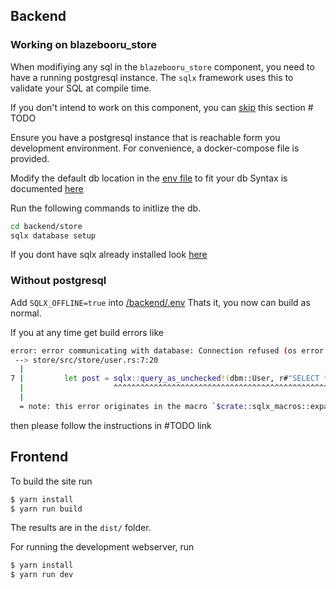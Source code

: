 ## Backend

### Working on blazebooru_store

When modifiying any sql in the `blazebooru_store` component, you need to have a running postgresql instance.
The `sqlx` framework uses this to validate your SQL at compile time.

If you don't intend to work on this component, you can [skip]() this section # TODO

Ensure you have a postgresql instance that is reachable form you development environment.
For convenience, a docker-compose file is provided.

Modify the default db location in the [env file](/backend/.env) to fit your db
Syntax is documented [here](https://www.postgresql.org/docs/current/libpq-connect.html#LIBPQ-CONNSTRING)

Run the following commands to initlize the db.
```bash
cd backend/store
sqlx database setup
```

If you dont have sqlx already installed look [here](https://github.com/launchbadge/sqlx/blob/main/sqlx-cli/README.md#install)

### Without postgresql

Add `SQLX_OFFLINE=true` into [/backend/.env](/backend/.env)
Thats it, you now can build as normal.

If you at any time get build errors like
```bash
error: error communicating with database: Connection refused (os error 111)
 --> store/src/store/user.rs:7:20
  |
7 |         let post = sqlx::query_as_unchecked!(dbm::User, r#"SELECT * FROM create_user($1);"#, user)
  |                    ^^^^^^^^^^^^^^^^^^^^^^^^^^^^^^^^^^^^^^^^^^^^^^^^^^^^^^^^^^^^^^^^^^^^^^^^^^^^^^^
  |
  = note: this error originates in the macro `$crate::sqlx_macros::expand_query` which comes from the expansion of the macro `sqlx::query_as_unchecked` (in Nightly builds, run with -Z macro-backtrace for more info)
```

then please follow the instructions in #TODO link


## Frontend

To build the site run

```bash
$ yarn install
$ yarn run build
```
The results are in the `dist/` folder.

For running the development webserver, run

```bash
$ yarn install
$ yarn run dev
```
